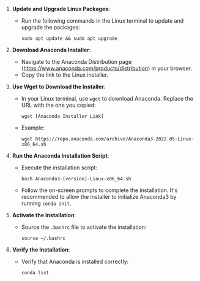 1. **Update and Upgrade Linux Packages**:
   - Run the following commands in the Linux terminal to update and upgrade the packages:
     ```
     sudo apt update && sudo apt upgrade
     ```

2. **Download Anaconda Installer**:
   - Navigate to the Anaconda Distribution page (https://www.anaconda.com/products/distribution) in your browser.
   - Copy the link to the Linux installer.

3. **Use Wget to Download the Installer**:
   - In your Linux terminal, use `wget` to download Anaconda. Replace the URL with the one you copied:
     ```
     wget [Anaconda Installer Link]
     ```
   - Example:
     ```
     wget https://repo.anaconda.com/archive/Anaconda3-2022.05-Linux-x86_64.sh
     ```

4. **Run the Anaconda Installation Script**:
   - Execute the installation script:
     ```
     bash Anaconda3-[version]-Linux-x86_64.sh
     ```
   - Follow the on-screen prompts to complete the installation. It's recommended to allow the installer to initialize Anaconda3 by running `conda init`.

5. **Activate the Installation**:
   - Source the `.bashrc` file to activate the installation:
     ```
     source ~/.bashrc
     ```

6. **Verify the Installation**:
   - Verify that Anaconda is installed correctly:
     ```
     conda list
     ```

